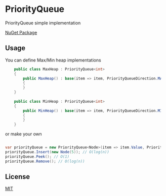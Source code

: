 # PriorityQueue

PriorityQueue simple implementation 

[NuGet Package](https://www.nuget.org/packages/Pents.PQ)

## Usage

You can define Max/Min heap implementations 

```C#
    public class MaxHeap : PriorityQueue<int>
    {
        public MaxHeap() : base(item => item, PriorityQueueDirection.MAX)
        {
        }
    }
    
    public class MinHeap : PriorityQueue<int>
    {
        public MinHeap() : base(item => item, PriorityQueueDirection.MIN)
        {
        }
    }
```

or make your own
```C#

var priorityQueue = new PriorityQueue<Node>(item => item.Value, PriorityQueueDirection.MAX);
priorityQueue.Insert(new Node(5)); // O(log(n))
priorityQueue.Peek(); // O(1)
priorityQueue.Remove(); // O(log(n))
```
## License
[MIT](https://choosealicense.com/licenses/mit/)